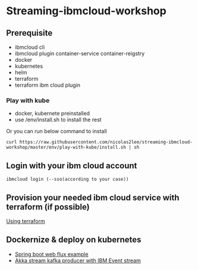 # Streaming-ibmcloud-workshop

## Prerequisite
* ibmcloud cli
* ibmcloud plugin container-service container-reigstry
* docker
* kubernetes
* helm
* terraform
* terraform ibm cloud plugin

### Play with kube
* docker, kubernete preinstalled
* use /env/install.sh to install the rest

Or you can run below command to install

    curl https://raw.githubusercontent.com/nicolas2lee/streaming-ibmcloud-workshop/master/env/play-with-kube/install.sh | sh

## Login with your ibm cloud account
    ibmcloud login (--sso(according to your case))

## Provision your needed ibm cloud service with terraform (if possible)

[Using terraform](terraform/README.md)

## Dockernize & deploy on kubernetes
* [Spring boot web flux example](https://github.com/nicolas2lee/streaming-springboot-webflux)
* [Akka stream kafka producer with IBM Event stream](https://github.com/nicolas2lee/kafka-event-stream-producer)
